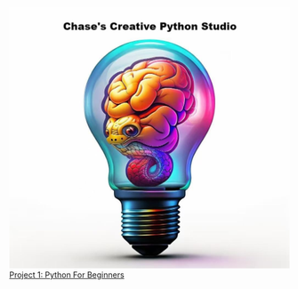 ![Chase's Creative Python Studio](https://github.com/Chase-Yi/Creative-Python-Studio/blob/main/logo.jpg)
[Project 1: Python For Beginners](https://github.com/Chase-Yi/Python-For-Beginners)
